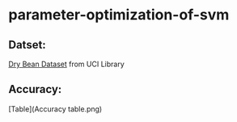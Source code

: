 # parameter-optimization-of-svm

## Datset:
[Dry Bean Dataset](https://archive.ics.uci.edu/ml/datasets/Dry+Bean+Dataset) from UCI Library

## Accuracy:
[Table](Accuracy table.png)
